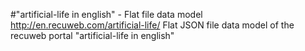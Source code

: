 #"artificial-life in english" - Flat file data model
http://en.recuweb.com/artificial-life/
Flat JSON file data model of the recuweb portal "artificial-life in english"
